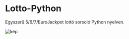 # Lotto-Python

Egyszerű 5/6/7/EuroJackpot lottó sorsoló Python nyelven.

![kép](https://user-images.githubusercontent.com/63890454/218767572-7890b143-35e9-4625-a493-ed365008d4f8.png)

